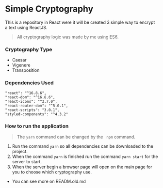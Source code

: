 # Simple Cryptography

This is a repository in React were it will be created 3 simple way to encrypt a text using ReactJS.

> All cryptography logic was made by me using ES6.

### Cryptography Type
- Caesar
- Vigenere
- Transposition

### Dependencies Used
    "react": "^16.8.6",
    "react-dom": "^16.8.6",
    "react-icons": "^3.7.0",
    "react-router-dom": "^5.0.1",
    "react-scripts": "3.0.1",
    "styled-components": "^4.3.2"
    
### How to run the application
> The `yarn` command can be changed by the ` npm` command.
1. Run the command  `yarn` so all dependencies can be downloaded to the project.
2. When the command `yarn` is finished run the command `yarn start` for the server to start.
3. When the server begin a browser page will open on the main page for you to choose which cryptography use.
- You can see more on READM.old.md
